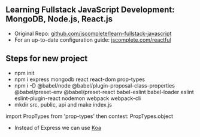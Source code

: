 ## Learning Fullstack JavaScript Development: MongoDB, Node.js, React.js
- Original Repo: [github.com/jscomplete/learn-fullstack-javascript](https://github.com/jscomplete/learn-fullstack-javascript)
- For an up-to-date configuration guide: [jscomplete.com/reactful](https://jscomplete.com/reactful)

## Steps for new project
- npm init
- npm i express mongodb react react-dom prop-types
- npm i -D @babel/node @babel/plugin-proposal-class-properties @babel/preset-env @babel/preset-react babel-eslint babel-loader eslint eslint-plugin-react nodemon webpack webpack-cli
- mkdir src, public, api and make index.js

import PropTypes from 'prop-types'
then
contest: PropTypes.object


- Instead of Express we can use [Koa](https://koajs.com/)